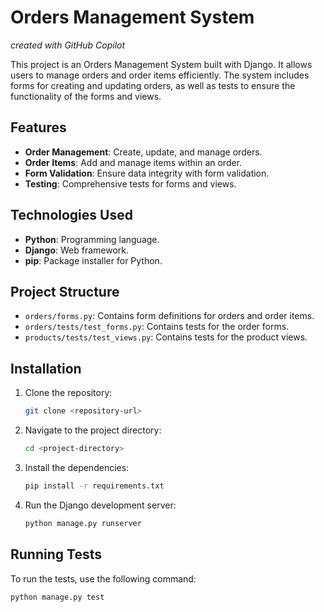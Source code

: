 # Orders Management System
_created with GitHub Copilot_

This project is an Orders Management System built with Django. It allows users to manage orders and order items efficiently. The system includes forms for creating and updating orders, as well as tests to ensure the functionality of the forms and views.

## Features

- **Order Management**: Create, update, and manage orders.
- **Order Items**: Add and manage items within an order.
- **Form Validation**: Ensure data integrity with form validation.
- **Testing**: Comprehensive tests for forms and views.

## Technologies Used

- **Python**: Programming language.
- **Django**: Web framework.
- **pip**: Package installer for Python.

## Project Structure

- `orders/forms.py`: Contains form definitions for orders and order items.
- `orders/tests/test_forms.py`: Contains tests for the order forms.
- `products/tests/test_views.py`: Contains tests for the product views.

## Installation

1. Clone the repository:
    ```sh
    git clone <repository-url>
    ```
2. Navigate to the project directory:
    ```sh
    cd <project-directory>
    ```
3. Install the dependencies:
    ```sh
    pip install -r requirements.txt
    ```
4. Run the Django development server:
    ```sh
    python manage.py runserver
    ```

## Running Tests

To run the tests, use the following command:
```sh
python manage.py test
